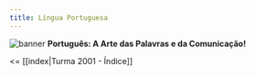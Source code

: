 ```yaml
---
title: Língua Portuguesa
---
```

![banner](https://images.unsplash.com/photo-1456513080510-7bf3a84b82f8?ixlib=rb-4.0.3&ixid=M3wxMjA3fDB8MHxwaG90by1wYWdlfHx8fGVufDB8fHx8fA%3D%3D&auto=format&fit=crop&w=773&q=80)
**Português: A Arte das Palavras e da Comunicação!**

<= [[index|Turma 2001 - Índice]]